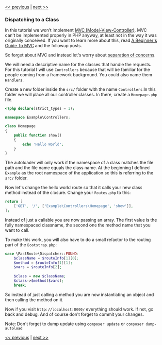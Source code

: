 [<< previous](05-router.md) | [next >>](07-inversion-of-control.md)

### Dispatching to a Class

In this tutorial we won't implement [MVC (Model-View-Controller)](http://martinfowler.com/eaaCatalog/modelViewController.html). MVC can't be implemented properly in PHP anyway, at least not in the way it was originally conceived. If you want to learn more about this, read [A Beginner's Guide To MVC](http://blog.ircmaxell.com/2014/11/a-beginners-guide-to-mvc-for-web.html) and the followup posts.

So forget about MVC and instead let's worry about [separation of concerns](http://en.wikipedia.org/wiki/Separation_of_concerns).

We will need a descriptive name for the classes that handle the requests. For this tutorial I will use `Controllers` because that will be familiar for the people coming from a framework background. You could also name them `Handlers`.

Create a new folder inside the `src/` folder with the name `Controllers`.In this folder we will place all our controller classes. In there, create a `Homepage.php` file.

```php
<?php declare(strict_types = 1);

namespace Example\Controllers;

class Homepage
{
    public function show()
    {
        echo 'Hello World';
    }
}
```

The autoloader will only work if the namespace of a class matches the file path and the file name equals the class name. At the beginning I defined `Example` as the root namespace of the application so this is referring to the `src/` folder.

Now let's change the hello world route so that it calls your new class method instead of the closure. Change your `Routes.php` to this:

```php
return [
    ['GET', '/', ['Example\Controllers\Homepage', 'show']],
];
```

Instead of just a callable you are now passing an array. The first value is the fully namespaced classname, the second one the method name that you want to call.

To make this work, you will also have to do a small refactor to the routing part of the `Bootstrap.php`:

```php
case \FastRoute\Dispatcher::FOUND:
    $className = $routeInfo[1][0];
    $method = $routeInfo[1][1];
    $vars = $routeInfo[2];
    
    $class = new $className;
    $class->$method($vars);
    break;
```

So instead of just calling a method you are now instantiating an object and then calling the method on it.

Now if you visit `http://localhost:8000/` everything should work. If not, go back and debug. And of course don't forget to commit your changes.

Note: Don't forget to dump update using `composer update` or `composer dump-autoload` 

[<< previous](05-router.md) | [next >>](07-inversion-of-control.md)
